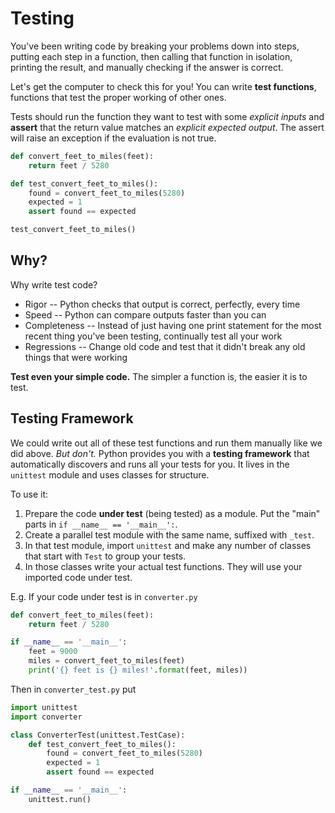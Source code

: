 # Testing
You've been writing code by breaking your problems down into steps, putting each step in a function, then calling that function in isolation, printing the result, and manually checking if the answer is correct.

Let's get the computer to check this for you!
You can write **test functions**, functions that test the proper working of other ones.

Tests should run the function they want to test with some _explicit inputs_ and **assert** that the return value matches an _explicit expected output_.
The assert will raise an exception if the evaluation is not true.

```python
def convert_feet_to_miles(feet):
    return feet / 5280

def test_convert_feet_to_miles():
    found = convert_feet_to_miles(5280)
    expected = 1
    assert found == expected

test_convert_feet_to_miles()
```

## Why?
Why write test code?
* Rigor -- Python checks that output is correct, perfectly, every time
* Speed -- Python can compare outputs faster than you can
* Completeness -- Instead of just having one print statement for the most recent thing you've been testing, continually test all your work
* Regressions -- Change old code and test that it didn't break any old things that were working

**Test even your simple code.**
The simpler a function is, the easier it is to test.

## Testing Framework
We could write out all of these test functions and run them manually like we did above.
_But don't._
Python provides you with a **testing framework** that automatically discovers and runs all your tests for you.
It lives in the `unittest` module and uses classes for structure.

To use it:
1. Prepare the code **under test** (being tested) as a module.
Put the "main" parts in `if __name__ == '__main__':`.
1. Create a parallel test module with the same name, suffixed with `_test`.
1. In that test module, import `unittest` and make any number of classes that start with `Test` to group your tests.
1. In those classes write your actual test functions.
They will use your imported code under test.

E.g. If your code under test is in `converter.py`
```python
def convert_feet_to_miles(feet):
    return feet / 5280

if __name__ == '__main__':
    feet = 9000
    miles = convert_feet_to_miles(feet)
    print('{} feet is {} miles!'.format(feet, miles))
```

Then in `converter_test.py` put
```python
import unittest
import converter

class ConverterTest(unittest.TestCase):
    def test_convert_feet_to_miles():
        found = convert_feet_to_miles(5280)
        expected = 1
        assert found == expected

if __name__ == '__main__':
    unittest.run()
```
